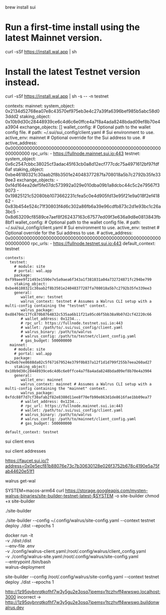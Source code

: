 
<!-- Install sui -->
brew install sui

<!-- Setup walrus -->
# Run a first-time install using the latest Mainnet version.
curl -sSf https://install.wal.app | sh

# Install the latest Testnet version instead.
curl -sSf https://install.wal.app | sh -s -- -n testnet

<!-- Paste configuration yaml in ~/.config/walrus/client_config.yaml -->
contexts:
  mainnet:
    system_object: 0x2134d52768ea07e8c43570ef975eb3e4c27a39fa6396bef985b5abc58d03ddd2
    staking_object: 0x10b9d30c28448939ce6c4d6c6e0ffce4a7f8a4ada8248bdad09ef8b70e4a3904
    exchange_objects: []
    wallet_config:
      # Optional path to the wallet config file.
      # path: ~/.sui/sui_config/client.yaml
      # Sui environment to use.
      active_env: mainnet
      # Optional override for the Sui address to use.
      # active_address: 0x0000000000000000000000000000000000000000000000000000000000000000
    rpc_urls:
      - https://fullnode.mainnet.sui.io:443
  testnet:
    system_object: 0x6c2547cbbc38025cf3adac45f63cb0a8d12ecf777cdc75a4971612bf97fdf6af
    staking_object: 0xbe46180321c30aab2f8b3501e24048377287fa708018a5b7c2792b35fe339ee3
    exchange_objects:
      - 0xf4d164ea2def5fe07dc573992a029e010dba09b1a8dcbc44c5c2e79567f39073
      - 0x19825121c52080bb1073662231cfea5c0e4d905fd13e95f21e9a018f2ef41862
      - 0x83b454e524c71f30803f4d6c302a86fb6a39e96cdfb873c2d1e93bc1c26a3bc5
      - 0x8d63209cf8589ce7aef8f262437163c67577ed09f3e636a9d8e0813843fb8bf1
    wallet_config:
      # Optional path to the wallet config file.
      # path: ~/.sui/sui_config/client.yaml
      # Sui environment to use.
      active_env: testnet
      # Optional override for the Sui address to use.
      # active_address: 0x0000000000000000000000000000000000000000000000000000000000000000
    rpc_urls:
      - https://fullnode.testnet.sui.io:443
default_context: testnet



<!-- Paste in ~/.config/walrus/site-config.yaml -->
```
contexts:
  testnet:
    # module: site
    # portal: wal.app
    package: 0xf99aee9f21493e1590e7e5a9aea6f343a1f381031a04a732724871fc294be799
    staking_object: 0xbe46180321c30aab2f8b3501e24048377287fa708018a5b7c2792b35fe339ee3
    general:
       wallet_env: testnet
       walrus_context: testnet # Assumes a Walrus CLI setup with a multi-config containing the "testnet" context.
       walrus_package: 0xd84704c17fc870b8764832c535aa6b11f21a95cd6f5bb38a9b07d2cf42220c66
       # wallet_address: 0x1234...
       # rpc_url: https://fullnode.testnet.sui.io:443
       # wallet: /path/to/.sui/sui_config/client.yaml
       # walrus_binary: /path/to/walrus
       # walrus_config: /path/to/testnet/client_config.yaml
       # gas_budget: 500000000
  mainnet:
    # module: site
    # portal: wal.app
    package: 0x26eb7ee8688da02c5f671679524e379f0b837a12f1d1d799f255b7eea260ad27
    staking_object: 0x10b9d30c28448939ce6c4d6c6e0ffce4a7f8a4ada8248bdad09ef8b70e4a3904
    general:
       wallet_env: mainnet
       walrus_context: mainnet # Assumes a Walrus CLI setup with a multi-config containing the "mainnet" context.
       walrus_package: 0xfdc88f7d7cf30afab2f82e8380d11ee8f70efb90e863d1de8616fae1bb09ea77
       # wallet_address: 0x1234...
       # rpc_url: https://fullnode.mainnet.sui.io:443
       # wallet: /path/to/.sui/sui_config/client.yaml
       # walrus_binary: /path/to/walrus
       # walrus_config: /path/to/mainnet/client_config.yaml
       # gas_budget: 500000000

default_context: testnet
```

<!-- Check envs (not _needed_ for workflow) -->
sui client envs

<!-- extract sui wallet address from output-->
sui client addresses

<!-- get gas by replacing address -->
https://faucet.sui.io/?address=0x0e5ecf81b88076e73c7b30630128e026f3752b678c4190e5a75fab44620e51f1

<!-- swap to wal -->
walrus get-wal

<!-- site builder  -->
SYSTEM=macos-arm64
curl https://storage.googleapis.com/mysten-walrus-binaries/site-builder-testnet-latest-$SYSTEM -o site-builder
chmod +x site-builder

<!-- to check if working -->
./site-builder

<!-- - Set static config fielto reachabck to during CICD and deploymet  -->
./site-builder --config ~/.config/walrus/site-config.yaml --context testnet deploy ./dist --epochs 1
<!-- For docker -->
docker run -it \
  -v ./dist:/dist \
  --env-file .env \
  -v ./config/walrus-client.yaml:/root/.config/walrus/client_config.yaml \
  -v ./config/walrus-site.yaml:/root/.config/walrus/site-config.yaml \
  --entrypoint /bin/bash \
  walrus-deployment

site-builder --config /root/.config/walrus/site-config.yaml  --context testnet deploy ./dist --epochs 1


<!-- get site from output, replace localhost:3000 with buildonwalrus.dev -->
http://1z95qybnrqtkofhf7w3y5gu2e3osq7jpemsv1tczhvff4wwswo.localhost:3000
incorrect -> 
http://1z95qybnrqtkofhf7w3y5gu2e3osq7jpemsv1tczhvff4wwswo.buildonwalrus.dev